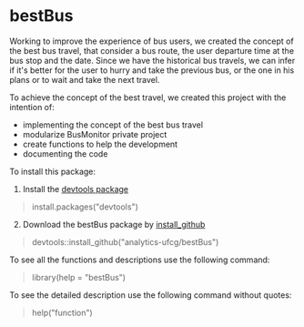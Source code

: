 # bestBus

Working to improve the experience of bus users, we created the concept of the best bus travel, that consider a bus route, the user departure time at the bus stop and the date.
Since we have the historical bus travels, we can infer if it's better for the user to hurry and take the previous bus, or the one in his plans or to wait and take the next travel.

To achieve the concept of the best travel, we created this project with the intention of:
- implementing the concept of the best bus travel
- modularize BusMonitor private project
- create functions to help the development
- documenting the code

To install this package: 

1. Install the [devtools package](https://cran.r-project.org/web/packages/devtools/devtools.pdf) 
> install.packages("devtools")

2. Download the bestBus package by [install_github](http://www.inside-r.org/packages/cran/devtools/docs/install_github)
> devtools::install_github("analytics-ufcg/bestBus")

To see all the functions and descriptions use the following command:
> library(help = "bestBus")

To see the detailed description use the following command without quotes:
> help("function")
